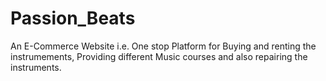 # Passion_Beats
An E-Commerce Website i.e. One stop Platform for Buying and renting the instrumements, Providing different Music courses and also repairing the instruments.
